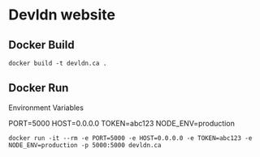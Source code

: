 # Devldn website

## Docker Build

`docker build -t devldn.ca .`

## Docker Run
Environment Variables

PORT=5000
HOST=0.0.0.0
TOKEN=abc123
NODE_ENV=production

`docker run -it --rm -e PORT=5000 -e HOST=0.0.0.0 -e TOKEN=abc123 -e NODE_ENV=production -p 5000:5000 devldn.ca`
